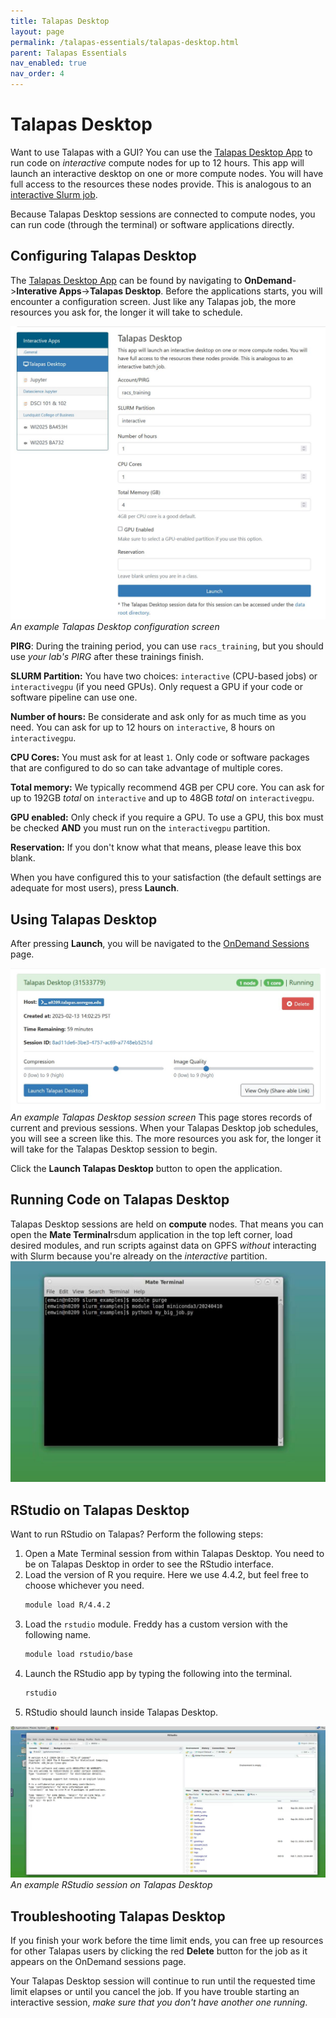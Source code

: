```yaml
---
title: Talapas Desktop
layout: page
permalink: /talapas-essentials/talapas-desktop.html
parent: Talapas Essentials
nav_enabled: true
nav_order: 4
---
```


# Talapas Desktop

Want to use Talapas with a GUI? You can use the [Talapas Desktop App](https://ondemand.talapas.uoregon.edu/pun/sys/dashboard/batch_connect/sys/bc_desktop/talapas/session_contexts/new) to run code on *interactive* compute nodes for up to 12 hours. This app will launch an interactive desktop on one or more compute nodes. You will have full access to the resources these nodes provide. This is analogous to an [interactive Slurm job](https://hpcrcf.atlassian.net/wiki/spaces/TW/pages/2755756536/How-to+Start+an+Interactive+Job).

Because Talapas Desktop sessions are connected to compute nodes, you can run code (through the terminal) or software applications directly.

## Configuring Talapas Desktop
The [Talapas Desktop App](https://ondemand.talapas.uoregon.edu/pun/sys/dashboard/batch_connect/sys/bc_desktop/talapas/session_contexts/new) can be found by navigating to **OnDemand**->**Interative Apps**->**Talapas Desktop**. Before the applications starts, you will encounter a configuration screen. 
Just like any Talapas job, the more resources you ask for, the longer it will take to schedule.

![example Talapas desktop session](../images/talapas-desktop.JPG)*An example Talapas Desktop configuration screen*


**PIRG**: During the training period, you can use `racs_training`, but you should use *your lab's PIRG* after these trainings finish.

**SLURM Partition:** You have two choices: `interactive` (CPU-based jobs) or `interactivegpu` (if you need GPUs). Only request a GPU if your code or software pipeline can use one.

**Number of hours:** Be considerate and ask only for as much time as you need. You can ask for up to 12 hours on `interactive`, 8 hours on `interactivegpu`.

**CPU Cores:** You must ask for at least `1`. Only code or software packages that are configured to do so can take advantage of multiple cores.

**Total memory:** We typically recommend 4GB per CPU core. You can ask for up to 192GB *total* on `interactive` and up to 48GB *total* on `interactivegpu`. 

**GPU enabled:** Only check if you require a GPU. To use a GPU, this box must be checked **AND** you must run on the `interactivegpu` partition.

**Reservation:** If you don't know what that means, please leave this box blank.

When you have configured this to your satisfaction (the default settings are adequate for most users), press **Launch**.

## Using Talapas Desktop

After pressing **Launch**, you will be navigated to the [OnDemand Sessions](https://ondemand.talapas.uoregon.edu/pun/sys/dashboard/batch_connect/sessions) page.

![example session page](../images/talapas-desktop-sessions.JPG)*An example Talapas Desktop session screen*
This page stores records of current and previous sessions. When your Talapas Desktop job schedules, you will see a screen like this. The more resources you ask for, the longer it will take for the Talapas Desktop session to begin. 

Click the **Launch Talapas Desktop** button to open the application.

## Running Code on Talapas Desktop

Talapas Desktop sessions are held on **compute** nodes. That means you can open the **Mate Terminal**rsdum application in the top left corner,
load desired modules, and run scripts against data on GPFS *without* interacting with Slurm because you're already on the *interactive* partition.
![example session](../images/talapas-desktop-work.JPG)

## RStudio on Talapas Desktop 

Want to run RStudio on Talapas? Perform the following steps:

1. Open a Mate Terminal session from within Talapas Desktop. 
You need to be on Talapas Desktop in order
to see the RStudio interface.
2. Load the version of R you require. Here we use 4.4.2, but feel free to choose whichever you need.
    ```bash
    module load R/4.4.2
    ```
3. Load the `rstudio` module. Freddy has a custom version with the following name.
     ```bash
    module load rstudio/base
    ```
4. Launch the RStudio app by typing the following into the terminal.
    ```bash
    rstudio
    ```
5. RStudio should launch inside Talapas Desktop.

![rstudio](../images/rstudio.JPG)*An example RStudio session on Talapas Desktop*

## Troubleshooting Talapas Desktop
If you finish your work before the time limit ends, you 
can free up resources for other Talapas users by clicking the red **Delete** button
for the job as it appears on the OnDemand sessions page.

Your Talapas Desktop session will continue to run until the requested time limit elapses or until you cancel the job. If you have trouble starting an
interactive session, *make sure that you don't have another one running*.


